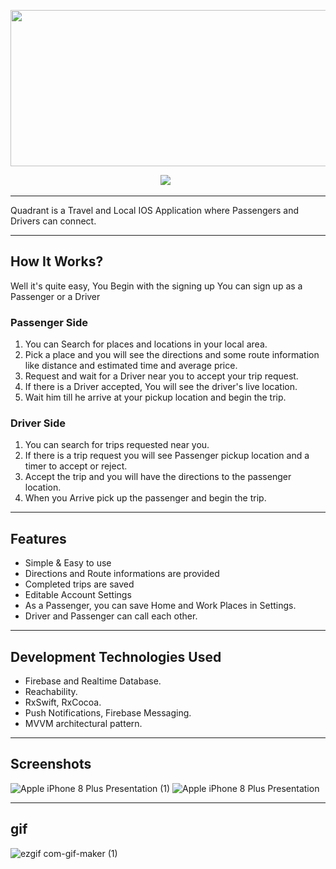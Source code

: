 <p align="center">
  <img src="https://user-images.githubusercontent.com/52767660/113348569-09183d80-9337-11eb-8022-409d9903569d.png" width="750px" height="250px"/></p>
  
<p align="center">
  <img src="https://img.shields.io/badge/Platform-IOS%2012%2B-green"> <img alt src="https://img.shields.io/badge/Language-Swift%205-blueviolet"> <img alt src="https://img.shields.io/badge/App%20Store-Available-orange"</p>


--------------------------
  
  Quadrant is a Travel and Local IOS Application where Passengers and Drivers can connect.
 _______________________
## How It Works?
Well it's quite easy, You Begin with the signing up
You can sign up as a Passenger or a Driver
### Passenger Side
1. You can Search for places and locations in your local area.
2. Pick a place and you will see the directions and some route information like distance and estimated time and average price.
3. Request and wait for a Driver near you to accept your trip request.
4. If there is a Driver accepted, You will see the driver's live location.
5. Wait him till he arrive at your pickup location and begin the trip.
### Driver Side
1. You can search for trips requested near you.
2. If there is a trip request you will see Passenger pickup location and a timer to accept or reject.
3. Accept the trip and you will have the directions to the passenger location.
4. When you Arrive pick up the passenger and begin the trip.
__________________________
## Features
* Simple & Easy to use
* Directions and Route informations are provided
* Completed trips are saved
* Editable Account Settings
* As a Passenger, you can save Home and Work Places in Settings.
* Driver and Passenger can call each other.
_______________________________
## Development Technologies Used
* Firebase and Realtime Database.
* Reachability.
* RxSwift, RxCocoa.
* Push Notifications, Firebase Messaging.
* MVVM architectural pattern.
_______________________
## Screenshots
![Apple iPhone 8 Plus Presentation (1)](https://user-images.githubusercontent.com/52767660/113355991-e63f5680-9341-11eb-905d-b82fec582fae.png)
![Apple iPhone 8 Plus Presentation](https://user-images.githubusercontent.com/52767660/113356000-e93a4700-9341-11eb-9728-dfc6cef10878.png)
____________________
## gif
![ezgif com-gif-maker (1)](https://user-images.githubusercontent.com/52767660/113360880-f445a500-934a-11eb-9757-e4354fcd2c4b.gif)


